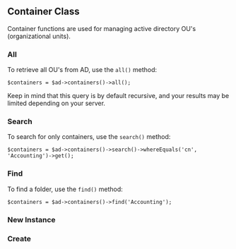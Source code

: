 ## Container Class

Container functions are used for managing active directory OU's (organizational units).

### All

To retrieve all OU's from AD, use the `all()` method:

    $containers = $ad->containers()->all();
    
Keep in mind that this query is by default recursive, and your results may be limited depending on your server.

### Search

To search for only containers, use the `search()` method:

    $containers = $ad->containers()->search()->whereEquals('cn', 'Accounting')->get();

### Find

To find a folder, use the `find()` method:

    $containers = $ad->containers()->find('Accounting');

### New Instance

### Create

